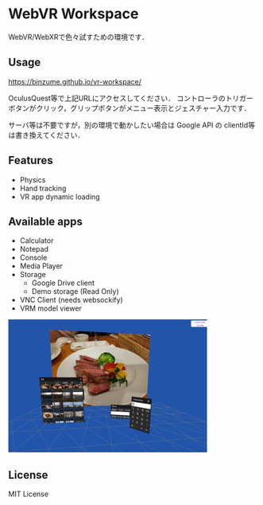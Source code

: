 # WebVR Workspace

WebVR/WebXRで色々試すための環境です．

## Usage

https://binzume.github.io/vr-workspace/

OculusQuest等で上記URLにアクセスしてください．
コントローラのトリガーボタンがクリック，グリップボタンがメニュー表示とジェスチャー入力です．

サーバ等は不要ですが，別の環境で動かしたい場合は Google API の clientId等は書き換えてください．

## Features

- Physics
- Hand tracking
- VR app dynamic loading 

## Available apps

- Calculator
- Notepad
- Console
- Media Player
- Storage
  - Google Drive client
  - Demo storage (Read Only)
- VNC Client (needs websockify)
- VRM model viewer

![screenshot](docs/screenshot.png)

## License

MIT License
